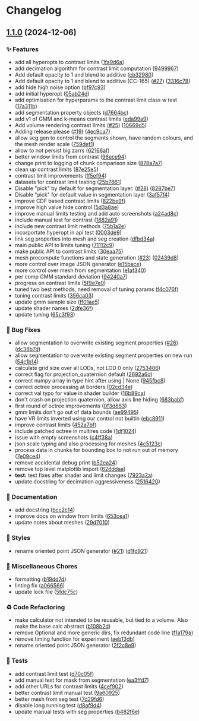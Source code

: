 # Changelog

## [1.1.0](https://github.com/chanzuckerberg/cryoet-data-portal-neuroglancer/compare/v1.0.0...v1.1.0) (2024-12-06)


### ✨ Features

* add all hyperopts to contrast limits ([1fa9d6a](https://github.com/chanzuckerberg/cryoet-data-portal-neuroglancer/commit/1fa9d6a1347183ea3b0071f70d5ac93c53b0a776))
* add decimation algorithm for contrast limit computation ([9499967](https://github.com/chanzuckerberg/cryoet-data-portal-neuroglancer/commit/9499967fcb26d58091dbd75c1a1433dff8c4afb7))
* Add default opacity to 1 and blend to additive ([cb32980](https://github.com/chanzuckerberg/cryoet-data-portal-neuroglancer/commit/cb32980268d3947a0dbc54a61bdf9e7a81f06fda))
* Add default opacity to 1 and blend to additive (CC-165) ([#27](https://github.com/chanzuckerberg/cryoet-data-portal-neuroglancer/issues/27)) ([3316c78](https://github.com/chanzuckerberg/cryoet-data-portal-neuroglancer/commit/3316c78bd432a217c1ac7069b0dc1d430f685207))
* add hide high noise option ([bf97c93](https://github.com/chanzuckerberg/cryoet-data-portal-neuroglancer/commit/bf97c935ce55f8d850e1ae8c5949be174349790b))
* add initial hyperopt ([05ab24d](https://github.com/chanzuckerberg/cryoet-data-portal-neuroglancer/commit/05ab24db76374dae256965c79d5a3de86c7cee8e))
* add optimisation for hyperparams to the contrast limit class w test ([17a311b](https://github.com/chanzuckerberg/cryoet-data-portal-neuroglancer/commit/17a311bac870b1eef81afe904d03d85d8762beee))
* add segmentation property objects ([d7664bc](https://github.com/chanzuckerberg/cryoet-data-portal-neuroglancer/commit/d7664bc8fd487fbdab46e727665209df2fba95c6))
* add v1 of GMM and k-means contrast limits ([eda99a9](https://github.com/chanzuckerberg/cryoet-data-portal-neuroglancer/commit/eda99a9cb8de211a596fe9a89ec8e77c0a617848))
* Add volume rendering contrast limits ([#25](https://github.com/chanzuckerberg/cryoet-data-portal-neuroglancer/issues/25)) ([10669d5](https://github.com/chanzuckerberg/cryoet-data-portal-neuroglancer/commit/10669d5a695fc6e8ec11698cd3dde60879020935))
* Adding release please ([#19](https://github.com/chanzuckerberg/cryoet-data-portal-neuroglancer/issues/19)) ([4ec9ca7](https://github.com/chanzuckerberg/cryoet-data-portal-neuroglancer/commit/4ec9ca7c0558203bd363d49599c074ade951d905))
* allow seg gen to control the segments shown, have random colours, and the mesh render scale ([759def1](https://github.com/chanzuckerberg/cryoet-data-portal-neuroglancer/commit/759def1658cf248fa5b71743e8db11cd466bcc68))
* allow to not persist big zarrs ([62166af](https://github.com/chanzuckerberg/cryoet-data-portal-neuroglancer/commit/62166aff2290f87e898756014884132cedfa9a37))
* better window limits from contrast ([96ece94](https://github.com/chanzuckerberg/cryoet-data-portal-neuroglancer/commit/96ece94e0e9eb4a8813bed0093872510579534cc))
* change print to logging of chunk comparison size ([878a7a7](https://github.com/chanzuckerberg/cryoet-data-portal-neuroglancer/commit/878a7a7e0b041fdbe942a11bdbdb8f55b8369691))
* clean up contrast limits ([87e25e5](https://github.com/chanzuckerberg/cryoet-data-portal-neuroglancer/commit/87e25e57ceb26239588716fd629d84287f734894))
* contrast limit improvements ([ff5ef94](https://github.com/chanzuckerberg/cryoet-data-portal-neuroglancer/commit/ff5ef9426d193efd09aa5b84fcf0f1ac9ad45cdb))
* datasets for contrast limit testing ([25b7861](https://github.com/chanzuckerberg/cryoet-data-portal-neuroglancer/commit/25b7861f643b253f9b60f4d89f41962ac6738402))
* Disable "pick" by default for segmentation layer. ([#28](https://github.com/chanzuckerberg/cryoet-data-portal-neuroglancer/issues/28)) ([8287be7](https://github.com/chanzuckerberg/cryoet-data-portal-neuroglancer/commit/8287be7775de5af2fb0b13bb5fce20e31b1a5b96))
* Disable "pick" for default value in segmentation layer ([3af57f4](https://github.com/chanzuckerberg/cryoet-data-portal-neuroglancer/commit/3af57f41dfefe0bce95a58f262515415c644fcd2))
* improve CDF based contrast limits ([822be9f](https://github.com/chanzuckerberg/cryoet-data-portal-neuroglancer/commit/822be9fbfa41143d02d7c03032dc2c8f147516cc))
* improve high value hide control ([5d3a8ae](https://github.com/chanzuckerberg/cryoet-data-portal-neuroglancer/commit/5d3a8ae768572d5f5d2c96928ddcf3c82e46029c))
* improve manual limits testing and add auto screenshots ([a24ad8c](https://github.com/chanzuckerberg/cryoet-data-portal-neuroglancer/commit/a24ad8cca1bf580e5583ea91a85632656628bde6))
* include manual test for contrast ([1882a91](https://github.com/chanzuckerberg/cryoet-data-portal-neuroglancer/commit/1882a911ee55074fd9d64b23fc4a966842d59317))
* include new contrast limit methods ([75b1a2e](https://github.com/chanzuckerberg/cryoet-data-portal-neuroglancer/commit/75b1a2e2ba1c2d1974fa93535a964484d7637f68))
* incorportate hyperopt in api test ([0003de9](https://github.com/chanzuckerberg/cryoet-data-portal-neuroglancer/commit/0003de9553949348e1fc2735412399243aab6453))
* link seg properties into mesh and seg creation ([dfbd34a](https://github.com/chanzuckerberg/cryoet-data-portal-neuroglancer/commit/dfbd34a24e4413cc62baf37251c24456b822e5b8))
* main public API to limits tuning ([71112c9](https://github.com/chanzuckerberg/cryoet-data-portal-neuroglancer/commit/71112c973ab88305b3ba43eabdf8c0f6acadf6ab))
* make public API to contrast limits ([30eaa75](https://github.com/chanzuckerberg/cryoet-data-portal-neuroglancer/commit/30eaa757cb820268fde5061d0b42477291825fea))
* mesh precompute functions and state generation ([#23](https://github.com/chanzuckerberg/cryoet-data-portal-neuroglancer/issues/23)) ([02439d8](https://github.com/chanzuckerberg/cryoet-data-portal-neuroglancer/commit/02439d81f96f2f3582c1bec2102bad1c4540efb3))
* more control over image JSON generator ([e15bace](https://github.com/chanzuckerberg/cryoet-data-portal-neuroglancer/commit/e15bacecccb0bac66a0fdad39583129faf1ff581))
* more control over mesh from segmentation ([e1af340](https://github.com/chanzuckerberg/cryoet-data-portal-neuroglancer/commit/e1af340a2844639dadf5f84209082ffeb219662d))
* per comp GMM standard deviation ([94240a7](https://github.com/chanzuckerberg/cryoet-data-portal-neuroglancer/commit/94240a7521d44b4466ed044f85c441bd453c2a93))
* progress on contrast limits ([5f9e7e0](https://github.com/chanzuckerberg/cryoet-data-portal-neuroglancer/commit/5f9e7e0f6adb7e0f8d514da4cd2caee18d24173c))
* tuned two best methods, need removal of tuning params ([f4c076f](https://github.com/chanzuckerberg/cryoet-data-portal-neuroglancer/commit/f4c076f921e5afad518e1e772a949e52688f665c))
* tuning contrast limits ([356ca03](https://github.com/chanzuckerberg/cryoet-data-portal-neuroglancer/commit/356ca03a0099be2976a76ba9083b6ece98e12d78))
* update gmm sample size ([ff01ae5](https://github.com/chanzuckerberg/cryoet-data-portal-neuroglancer/commit/ff01ae5c9024edad824f364f8895a6ace2e299f9))
* update shader names ([2dfe36f](https://github.com/chanzuckerberg/cryoet-data-portal-neuroglancer/commit/2dfe36fb2d7399c2c941beeb748d38eca4bcd044))
* update tuning ([65c3f93](https://github.com/chanzuckerberg/cryoet-data-portal-neuroglancer/commit/65c3f930814ffee3ccd3e654cba195e18a9b80e3))


### 🐞 Bug Fixes

* allow segmentation to overwrite existing segment properties ([#26](https://github.com/chanzuckerberg/cryoet-data-portal-neuroglancer/issues/26)) ([dc38b7d](https://github.com/chanzuckerberg/cryoet-data-portal-neuroglancer/commit/dc38b7d42e777e7d3db7223b84589876c9a221c4))
* allow segmentation to overwrite existing segment properties on new run ([54c1b14](https://github.com/chanzuckerberg/cryoet-data-portal-neuroglancer/commit/54c1b1454c9dfe779ea9da656dcf777296998efe))
* calculate grid size over all LODs, not LOD 0 only ([2753486](https://github.com/chanzuckerberg/cryoet-data-portal-neuroglancer/commit/27534863e48ab586c436b7ecbc66ac6fec86f8d5))
* correct flag for projection_quaternion default ([2692a6d](https://github.com/chanzuckerberg/cryoet-data-portal-neuroglancer/commit/2692a6dde4fe3e7d410ceca288bbf0cb23e27733))
* correct numpy array in type hint after using | None ([945fbc8](https://github.com/chanzuckerberg/cryoet-data-portal-neuroglancer/commit/945fbc81372604fa409db844fcc33520bf134be1))
* correct octree processing at borders ([02cd34e](https://github.com/chanzuckerberg/cryoet-data-portal-neuroglancer/commit/02cd34e00afaeceb4accadab2b12b7bd3c2af1ec))
* correct val typo for value in shader builder ([16b89ca](https://github.com/chanzuckerberg/cryoet-data-portal-neuroglancer/commit/16b89ca3bfc38d51c95979a886fadea696aa66af))
* don't crash on projection quaternion, allow axis line hiding ([683babf](https://github.com/chanzuckerberg/cryoet-data-portal-neuroglancer/commit/683babf8acc81acfa81ac75aff5ad35b720ea820))
* first round of octree improvements ([0f3d863](https://github.com/chanzuckerberg/cryoet-data-portal-neuroglancer/commit/0f3d8630dd0c0cf405d6df4483173c573271e4b1))
* gmm limits don't go out of data bounds ([ae99495](https://github.com/chanzuckerberg/cryoet-data-portal-neuroglancer/commit/ae99495a5b36f3d1e2b786a489b464c82117bb9e))
* have VR limits inverted using our control not builtin ([ebc8911](https://github.com/chanzuckerberg/cryoet-data-portal-neuroglancer/commit/ebc8911e62e3e2296f6adc3aa207f2a30afcc59a))
* improve contrast limits ([452a7bf](https://github.com/chanzuckerberg/cryoet-data-portal-neuroglancer/commit/452a7bfc7a5e8606abe3056429bbed1190a9096b))
* include patched octree in multires code ([1df1024](https://github.com/chanzuckerberg/cryoet-data-portal-neuroglancer/commit/1df102427fd6e977508287130b023da7c232338c))
* issue with empty screenshots ([c4ff38a](https://github.com/chanzuckerberg/cryoet-data-portal-neuroglancer/commit/c4ff38aa53a4218d0e01ad022565f6827f522d89))
* json scale typing and also processing for meshes ([4c5123c](https://github.com/chanzuckerberg/cryoet-data-portal-neuroglancer/commit/4c5123c80a652d48c60e1d9fb75af56a8643d6b4))
* process data in chunks for bounding box to not run out of memory ([7e09ce4](https://github.com/chanzuckerberg/cryoet-data-portal-neuroglancer/commit/7e09ce497ac55af6576a54742ffe1e69703e43ff))
* remove accidental debug print ([b52ea24](https://github.com/chanzuckerberg/cryoet-data-portal-neuroglancer/commit/b52ea24602721fa4b30ed1a828cdb48d53d5c376))
* remove top level matplotlib import ([62dddaa](https://github.com/chanzuckerberg/cryoet-data-portal-neuroglancer/commit/62dddaadcf170feb402780bf23985d5f2f21c796))
* **test:** test fixes after shader and limit changes ([7923a2a](https://github.com/chanzuckerberg/cryoet-data-portal-neuroglancer/commit/7923a2a827cf8cab38246f816b2f316b8bef263f))
* update docstring for decimation aggressiveness ([2516420](https://github.com/chanzuckerberg/cryoet-data-portal-neuroglancer/commit/2516420a69ed2469b6f739b019540e62dd12193b))


### 📝 Documentation

* add docstring ([bcc2c14](https://github.com/chanzuckerberg/cryoet-data-portal-neuroglancer/commit/bcc2c149fb742cc88068207160a135a001f155f5))
* improve docs on window from limits ([653cea1](https://github.com/chanzuckerberg/cryoet-data-portal-neuroglancer/commit/653cea1473d0a6a75a980fb4b859d6e5282aa023))
* update notes about meshes ([29d7010](https://github.com/chanzuckerberg/cryoet-data-portal-neuroglancer/commit/29d701011170d713536ce51c49397004fb35e764))


### 💅 Styles

* rename oriented point JSON generator ([#21](https://github.com/chanzuckerberg/cryoet-data-portal-neuroglancer/issues/21)) ([d1fd921](https://github.com/chanzuckerberg/cryoet-data-portal-neuroglancer/commit/d1fd921c229b42bac59dc57904cdf20bb4b45817))


### 🧹 Miscellaneous Chores

* formatting ([b19dd7d](https://github.com/chanzuckerberg/cryoet-data-portal-neuroglancer/commit/b19dd7d4b8ff3f200b1e19fc157dfa4882de5e0c))
* linting fix ([a066566](https://github.com/chanzuckerberg/cryoet-data-portal-neuroglancer/commit/a0665660a4cb9eab4ddf79478ca4592382652044))
* update lock file ([5fdc75c](https://github.com/chanzuckerberg/cryoet-data-portal-neuroglancer/commit/5fdc75c43698ea200b0f0aa05bf7b5053c663dc5))


### ♻️ Code Refactoring

* make calculator not intended to be reusable, but tied to a volume. Also make the base calc abstract ([b108b2d](https://github.com/chanzuckerberg/cryoet-data-portal-neuroglancer/commit/b108b2dead8c20206abcdc082dc08150461563d0))
* remove Optional and more generic dirs, fix redundant code line ([f1a179a](https://github.com/chanzuckerberg/cryoet-data-portal-neuroglancer/commit/f1a179a833ed1c19bd805d540a6d3877898543a8))
* remove timing function for experiment ([aeb13db](https://github.com/chanzuckerberg/cryoet-data-portal-neuroglancer/commit/aeb13db25af9c99212857f856644bbfefa5a132a))
* rename oriented point JSON generator ([2f2c8e9](https://github.com/chanzuckerberg/cryoet-data-portal-neuroglancer/commit/2f2c8e935e90f09fe154a73140eae6f0d2bd2c46))


### 🧪 Tests

* add contrast limit test ([d70c05f](https://github.com/chanzuckerberg/cryoet-data-portal-neuroglancer/commit/d70c05f0c2ec6128adb5cde43d6a2ae46ac6fc2a))
* add manual test for mask from segmentation ([ea3ffd7](https://github.com/chanzuckerberg/cryoet-data-portal-neuroglancer/commit/ea3ffd7c09f74eb95e51064af1e6c5e2808b143f))
* add other URLs for contrast limits ([4cef902](https://github.com/chanzuckerberg/cryoet-data-portal-neuroglancer/commit/4cef902ecc4f15ce582d5fe7c6f313ca1b0d00b1))
* better contrast limit manual test ([9a60925](https://github.com/chanzuckerberg/cryoet-data-portal-neuroglancer/commit/9a60925c917514ab2e92e9ccb129a1910679f257))
* better mesh from seg test ([7d29fd6](https://github.com/chanzuckerberg/cryoet-data-portal-neuroglancer/commit/7d29fd60c1074996774105f2bea179846026137c))
* disable long running test ([d8af9d4](https://github.com/chanzuckerberg/cryoet-data-portal-neuroglancer/commit/d8af9d49464ebe1a7caaef767596dea26d9b1e34))
* update manual tests with seg properties ([b482f6e](https://github.com/chanzuckerberg/cryoet-data-portal-neuroglancer/commit/b482f6e2ca33a43c5665d809f2c6c84ee01db749))
